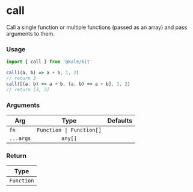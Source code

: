 # call

Call a single function or multiple functions (passed as an array) and pass arguments to them.

### Usage

```ts
import { call } from '@kale/kit'

call((a, b) => a + b, 1, 2)
// return 3
call([(a, b) => a + b, (a, b) => a + b], 1, 2)
// return [3, 3]
```

### Arguments

| Arg       |           Type           | Defaults |
| --------- | :----------------------: | -------: |
| `fn`      | `Function \| Function[]` |          |
| `...args` |         `any[]`          |          |

### Return

|    Type    |
| :--------: |
| `Function` |
